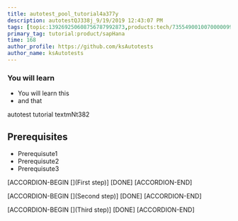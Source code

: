 ```yaml
---
title: autotest_pool_tutorial4a377y
description: autotestQJ338j_9/19/2019 12:43:07 PM
tags: [topic:139269250608756787992873,products:tech/73554900100700000996,tutorial:experience/advanced]
primary_tag: tutorial:product/sapHana
time: 168
author_profile: https://github.com/ksAutotests
author_name: ksAutotests
---
```

### You will learn
- You will learn this
- and that

autotest tutorial textmNt382

## Prerequisites
- Prerequisute1
- Prerequisute2
- Prerequisute3

[ACCORDION-BEGIN [](First step)]
[DONE]
[ACCORDION-END]

[ACCORDION-BEGIN [](Second step)]
[DONE]
[ACCORDION-END]

[ACCORDION-BEGIN [](Third step)]
[DONE]
[ACCORDION-END]

